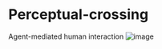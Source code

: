 # Perceptual-crossing
Agent-mediated human interaction
![image](https://user-images.githubusercontent.com/47460151/151967911-8d913843-b6de-481c-8728-e87ccc7e8072.png)
